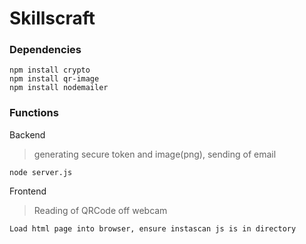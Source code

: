 # Skillscraft

### Dependencies
```
npm install crypto
npm install qr-image
npm install nodemailer
```

### Functions
Backend
> generating secure token and image(png), sending of email
```
node server.js
```

Frontend
> Reading of QRCode off webcam
```
Load html page into browser, ensure instascan js is in directory
```